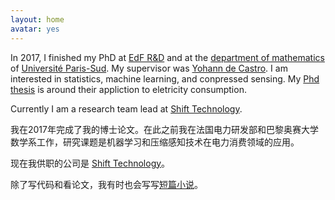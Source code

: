 ```yaml
---
layout: home
avatar: yes
---
```


In 2017, I finished my PhD at [EdF R&D](http://progress.edf.com/progress-and-innovation-44204.html) and at the [department of mathematics](http://www.math.u-psud.fr/) of 
[Université Paris-Sud](http://www.u-psud.fr/). My supervisor was [Yohann de Castro](http://www.normalesup.org/~decastro/). 
I am interested in statistics, machine learning, and conpressed sensing. My [Phd thesis](http://theses.fr/2017SACLS578) is around their appliction to eletricity consumption.

Currently I am a research team lead at [Shift Technology](https://www.shift-technology.com).

我在2017年完成了我的博士论文。在此之前我在法国电力研发部和巴黎奥赛大学数学系工作，研究课题是机器学习和压缩感知技术在电力消费领域的应用。

现在我供职的公司是 [Shift Technology](https://www.shift-technology.com)。

除了写代码和看论文，我有时也会写写[短篇小说](http://www.douban.com/note/tags/%E5%B0%8F%E8%AF%B4?people=vermouth)。
